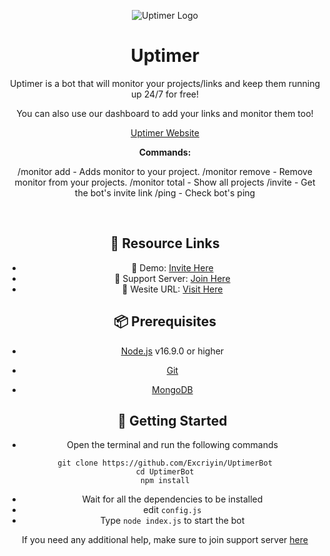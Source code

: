 <div align="center">

![Uptimer Logo](https://media.discordapp.net/attachments/1033006722639462482/1034134620528189500/uptimer.png)

# Uptimer
Uptimer is a bot that will monitor your projects/links and keep them running up 24/7 for free!

You can also use our dashboard to add your links and monitor them too!  
<p align="center">
 <a href="https://uptimer.lol">Uptimer Website</a>

**Commands:**

/monitor add  - Adds monitor to your project.
/monitor remove - Remove monitor from your projects.
/monitor total - Show all projects
/invite - Get the bot's invite link
/ping - Check bot's ping
  
  <br>
  
  ## 🔗 Resource Links

- 🤖 Demo: [Invite Here](https://discord.com/oauth2/authorize?client_id=1034109651677085706&permissions=8&scope=bot%20applications.commands)
- 🤝 Support Server: [Join Here](https://discord.gg/kUMhb37n8b)
- 📂 Wesite URL: [Visit Here](https://uptimer.lol)

  
## 📦 Prerequisites

- [Node.js](https://nodejs.org/en/) v16.9.0 or higher
- [Git](https://git-scm.com/downloads)
- [MongoDB](https://www.mongodb.com)
  
  ## 🚀 Getting Started

- Open the terminal and run the following commands

```
git clone https://github.com/Excriyin/UptimerBot
cd UptimerBot
npm install
```

- Wait for all the dependencies to be installed
- edit `config.js`
- Type `node index.js` to start the bot

If you need any additional help, make sure to join support server [here](https://discord.gg/kUMhb37n8b)
<br>
